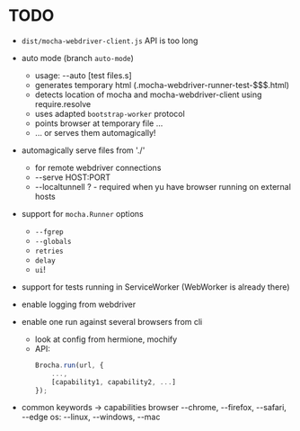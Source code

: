 # TODO

* `dist/mocha-webdriver-client.js` API is too long

* auto mode (branch `auto-mode`)
    * usage: --auto [test files.s]
    * generates temporary html (.mocha-webdriver-runner-test-$$$.html)
    * detects location of mocha and mocha-webdriver-client using require.resolve
    * uses adapted `bootstrap-worker` protocol
    * points browser at temporary file ...
    * ... or serves them automagically!

* automagically serve files from './'
  * for remote webdriver connections
  * --serve HOST:PORT
  * --localtunnell ? - required when yu have browser running on external hosts

* support for `mocha.Runner` options
    * `--fgrep`
    * `--globals`
    * `retries`
    * `delay`
    * `ui`!

* support for tests running in ServiceWorker (WebWorker is already there)

* enable logging from webdriver
* enable one run against several browsers from cli
    * look at config from hermione, mochify
    * API:
        ```javascript
        Brocha.run(url, {
            ...,
            [capability1, capability2, ...]
        });
        ```

* common keywords -> capabilities
    browser --chrome, --firefox, --safari, --edge
    os: --linux, --windows, --mac
